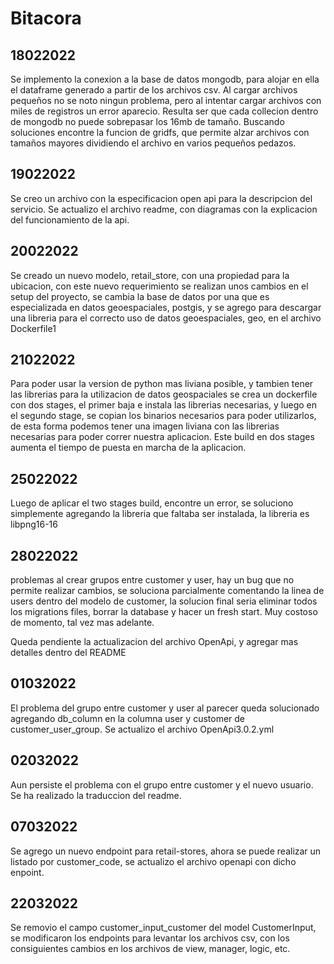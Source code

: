 # Bitacora
## 18022022
Se implemento la conexion a la base de datos mongodb, para alojar en ella el dataframe generado a partir de los archivos csv.
Al cargar archivos pequeños no se noto ningun problema, pero al intentar cargar archivos con miles de registros un error aparecio. 
Resulta ser que cada collecion dentro de mongodb no puede sobrepasar los 16mb de tamaño. Buscando soluciones encontre la funcion de gridfs, que permite alzar archivos con tamaños mayores dividiendo el archivo en varios pequeños pedazos.

## 19022022
Se creo un archivo con la especificacion open api para la descripcion del servicio.
Se actualizo el archivo readme, con diagramas con la explicacion del funcionamiento de la api.

## 20022022
Se creado un nuevo modelo, retail_store, con una propiedad para la ubicacion, con este nuevo requerimiento se realizan unos cambios en el setup del proyecto, se cambia la base de datos por una que es especializada en datos geoespaciales, postgis, y se agrego para descargar una libreria para el correcto uso de datos geoespaciales, geo, en el archivo Dockerfile1

## 21022022
Para poder usar la version de python mas liviana posible, y tambien tener las librerias para la utilizacion de datos geospaciales se crea un dockerfile con dos stages, el primer baja e instala las librerias necesarias, y luego en el segundo stage, se copian los binarios necesarios para poder utilizarlos, de esta forma podemos tener una imagen liviana con las librerias necesarias para poder correr nuestra aplicacion.
Este build en dos stages aumenta el tiempo de puesta en marcha de la aplicacion.

## 25022022
Luego de aplicar el two stages build, encontre un error, se soluciono simplemente agregando la libreria que faltaba ser instalada, la libreria es libpng16-16

## 28022022
problemas al crear grupos entre customer y user, hay un bug que no permite realizar cambios, se soluciona parcialmente comentando la linea de users dentro del modelo de customer, la solucion final seria eliminar todos los migrations files, borrar la database y hacer un fresh start. Muy costoso de momento, tal vez mas adelante.

Queda pendiente la actualizacion del archivo OpenApi, y agregar mas detalles dentro del README

## 01032022
El problema del grupo entre customer y user al parecer queda solucionado agregando db_column en la columna user y customer de customer_user_group.
Se actualizo el archivo OpenApi3.0.2.yml

## 02032022
Aun persiste el problema con el grupo entre customer y el  nuevo usuario.
Se ha realizado la traduccion del readme.

## 07032022
Se agrego un nuevo endpoint para retail-stores, ahora se puede realizar un listado por customer_code, se actualizo el archivo openapi con dicho enpoint.

## 22032022
Se removio el campo customer_input_customer del model CustomerInput, se modificaron los endpoints para levantar los archivos csv, con los consiguientes cambios en los archivos de view, manager, logic, etc.
